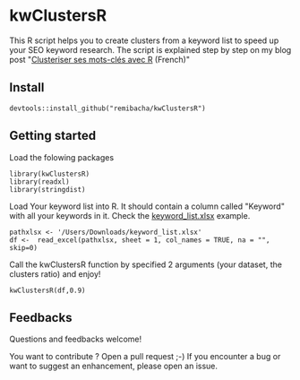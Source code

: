 # kwClustersR
This R script helps you to create clusters from a keyword list to speed up your SEO keyword research.
The script is explained step by step on my blog post "[Clusteriser ses mots-clés avec R](https://remibacha.com/clusteriser-mots-cles/) (French)"

## Install
```
devtools::install_github("remibacha/kwClustersR")
```

## Getting started
Load the folowing packages
```
library(kwClustersR)
library(readxl)
library(stringdist)
```

Load Your keyword list into R. It should contain a column called "Keyword" with all your keywords in it. Check the [keyword_list.xlsx](https://github.com/remibacha/kwClustersR/blob/master/keyword_list.xlsx?raw=true) example.


```
pathxlsx <- '/Users/Downloads/keyword_list.xlsx'
df <-  read_excel(pathxlsx, sheet = 1, col_names = TRUE, na = "", skip=0)
```

Call the kwClustersR function by specified 2 arguments (your dataset, the clusters ratio)  and enjoy!
```
kwClustersR(df,0.9)
```

## Feedbacks
Questions and feedbacks welcome!

You want to contribute ? Open a pull request ;-) If you encounter a bug or want to suggest an enhancement, please open an issue.
